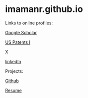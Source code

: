 # imamanr.github.io

Links to online profiles:

[Google Scholar](https://scholar.google.com/citations?user=jAQCGhYAAAAJ&hl=en)


[US Patents I](https://patents.justia.com/inventor/imama-ali)


[X](https://twitter.com/imamanoor)


[linkedIn](https://www.linkedin.com/in/imamanoor/)


Projects:

[Github](https://github.com/imamanr)



[Resume](https://github.com/imamanr/publicResume)




